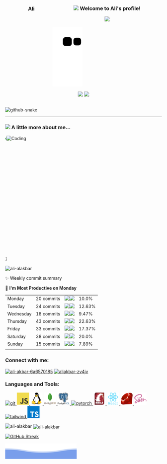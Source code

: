 <h3 align="center">

<img align="left" width="150" height="150" alt="Ali" src="https://avatars.githubusercontent.com/u/84961269?s=400&u=af8997102269284427f3ff38135599022a73a887&v=4" style="border: solid 1px transparent; border-radius: 50%; padding:0"/>

<img src="https://media.giphy.com/media/hvRJCLFzcasrR4ia7z/giphy.gif" width="28">
  Welcome to Ali's profile!
</h3>
<p align="center">
  <a href="#"><img src="https://readme-typing-svg.herokuapp.com?size=21&center=true&vCenter=true&width=440&height=45&lines=A+computer+guru;full+stack+developer;full+time+learner;Rails+developer;TS|JS+developer;"></a>
</p>


![Snake animation](https://github.com/ali-alakbar/ali-alakbar/blob/output/github-contribution-grid-snake.svg)


<p align="center">
<a href="https://www.linkedin.com/in/ali-akbar-6a6570185/"><img src="https://img.shields.io/badge/LinkedIn-0077B5?style=for-the-badge&logo=linkedin&logoColor=white"><a>
<a href="https://github.com/ali-alakbar"><img src="https://img.shields.io/github/followers/Pratikxya?label=Follow&logo=github&style=for-the-badge"><a>
  
</p>
  
<br>

  
<picture>
  <source media="(prefers-color-scheme: dark)" srcset="github-snake-dark.svg" />
  <source media="(prefers-color-scheme: light)" srcset="github-snake.svg" />
  <img alt="github-snake" src="github-snake.svg" />
</picture>

  <hr/>

### <img src="https://media.giphy.com/media/VgCDAzcKvsR6OM0uWg/giphy.gif" width="50"> A little more about me...

<img align="right" alt="Coding" width="500" src="https://cdn.dribbble.com/users/1292677/screenshots/6139167/media/fcf7fd0c619bb87706533079240915f3.gif"/>


  
```javascript
const Ali = {
  pronouns: "he" | "him",
  code: [JS, TS, Ruby, SASS],
  tech: [next, react, rails, tailwind],
  architecture: [
      "microservices",
      "event-driven",
      "design system pattern"
    ],

  involvement: {
    company1: { 
       'name': 'Greenie Web', 
       'currentlyWorking': false, 
       'timespan': '5m' 
    },

    company2: { 
       'name': 'Benchmark Digital Solutions', 
       'currentlyWorking': true, 
       'timespan': '+14m' 
    },
  },
};
```
  
<p align="left"> <img src="https://komarev.com/ghpvc/?username=ali-alakbar&label=Profile%20views&color=0e75b6&style=flat" alt="ali-alakbar" /> </p>
  <summary>✨ Weekly commit summary </summary>

<!--START_SECTION_WEEKLY_COMMIT:readme-info-->
📅 **I'm Most Productive on Monday** 

| | | | |
| --- | --- | --- | --- |
|Monday                   |20 commits          |![](https://via.placeholder.com/40x22/000000/000000?text=+)![](https://via.placeholder.com/360x22/b8b8b8/b8b8b8?=text=+)|10.0%|
|Tuesday                  |24 commits          |![](https://via.placeholder.com/52x22/000000/000000?text=+)![](https://via.placeholder.com/348x22/b8b8b8/b8b8b8?=text=+)|12.63%|
|Wednesday                |18 commits          |![](https://via.placeholder.com/36x22/000000/000000?text=+)![](https://via.placeholder.com/364x22/b8b8b8/b8b8b8?=text=+)|9.47%|
|Thursday                 |43 commits          |![](https://via.placeholder.com/92x22/000000/000000?text=+)![](https://via.placeholder.com/308x22/b8b8b8/b8b8b8?=text=+)|22.63%|
|Friday                   |33 commits          |![](https://via.placeholder.com/68x22/000000/000000?text=+)![](https://via.placeholder.com/332x22/b8b8b8/b8b8b8?=text=+)|17.37%|
|Saturday                 |38 commits          |![](https://via.placeholder.com/80x22/000000/000000?text=+)![](https://via.placeholder.com/320x22/b8b8b8/b8b8b8?=text=+)|20.0%|
|Sunday                   |15 commits          |![](https://via.placeholder.com/32x22/000000/000000?text=+)![](https://via.placeholder.com/368x22/b8b8b8/b8b8b8?=text=+)|7.89%|
| | | | |

<!--END_SECTION_WEEKLY_COMMIT:readme-info-->

<h3 align="left">Connect with me:</h3>
<p align="left">
<a href="https://linkedin.com/in/ali-akbar-6a6570185" target="blank"><img align="center" src="https://raw.githubusercontent.com/rahuldkjain/github-profile-readme-generator/master/src/images/icons/Social/linked-in-alt.svg" alt="ali-akbar-6a6570185" height="30" width="40" /></a>
<a href="https://www.youtube.com/c/aliakbar-zv4jv" target="blank"><img align="center" src="https://raw.githubusercontent.com/rahuldkjain/github-profile-readme-generator/master/src/images/icons/Social/youtube.svg" alt="aliakbar-zv4jv" height="30" width="40" /></a>
</p>

<h3 align="left">Languages and Tools:</h3>
<p align="left"> <a href="https://git-scm.com/" target="_blank" rel="noreferrer"> <img src="https://www.vectorlogo.zone/logos/git-scm/git-scm-icon.svg" alt="git" width="40" height="40"/> </a> <a href="https://developer.mozilla.org/en-US/docs/Web/JavaScript" target="_blank" rel="noreferrer"> <img src="https://raw.githubusercontent.com/devicons/devicon/master/icons/javascript/javascript-original.svg" alt="javascript" width="40" height="40"/> </a> <a href="https://www.linux.org/" target="_blank" rel="noreferrer"> <img src="https://raw.githubusercontent.com/devicons/devicon/master/icons/linux/linux-original.svg" alt="linux" width="40" height="40"/> </a> <a href="https://www.mongodb.com/" target="_blank" rel="noreferrer"> <img src="https://raw.githubusercontent.com/devicons/devicon/master/icons/mongodb/mongodb-original-wordmark.svg" alt="mongodb" width="40" height="40"/> </a> <a href="https://www.postgresql.org" target="_blank" rel="noreferrer"> <img src="https://raw.githubusercontent.com/devicons/devicon/master/icons/postgresql/postgresql-original-wordmark.svg" alt="postgresql" width="40" height="40"/> </a> <a href="https://pytorch.org/" target="_blank" rel="noreferrer"> <img src="https://www.vectorlogo.zone/logos/pytorch/pytorch-icon.svg" alt="pytorch" width="40" height="40"/> </a> <a href="https://rubyonrails.org" target="_blank" rel="noreferrer"> <img src="https://raw.githubusercontent.com/devicons/devicon/master/icons/rails/rails-original-wordmark.svg" alt="rails" width="40" height="40"/> </a> <a href="https://reactjs.org/" target="_blank" rel="noreferrer"> <img src="https://raw.githubusercontent.com/devicons/devicon/master/icons/react/react-original-wordmark.svg" alt="react" width="40" height="40"/> </a> <a href="https://www.ruby-lang.org/en/" target="_blank" rel="noreferrer"> <img src="https://raw.githubusercontent.com/devicons/devicon/master/icons/ruby/ruby-original.svg" alt="ruby" width="40" height="40"/> </a> <a href="https://sass-lang.com" target="_blank" rel="noreferrer"> <img src="https://raw.githubusercontent.com/devicons/devicon/master/icons/sass/sass-original.svg" alt="sass" width="40" height="40"/> </a> <a href="https://tailwindcss.com/" target="_blank" rel="noreferrer"> <img src="https://www.vectorlogo.zone/logos/tailwindcss/tailwindcss-icon.svg" alt="tailwind" width="40" height="40"/> </a> <a href="https://www.typescriptlang.org/" target="_blank" rel="noreferrer"> <img src="https://raw.githubusercontent.com/devicons/devicon/master/icons/typescript/typescript-original.svg" alt="typescript" width="40" height="40"/> </a> </p>

<p><img align="left" src="https://github-readme-stats.vercel.app/api/top-langs/?username=ali-alakbar&langs_count=8&theme=github_dark" alt="ali-alakbar" /></p>

<p>&nbsp;<img align="center" src="https://github-readme-stats.vercel.app/api?username=ali-alakbar&show_icons=true&locale=en" alt="ali-alakbar" /></p>

[![GitHub Streak](http://github-readme-streak-stats.herokuapp.com?user=ali-alakbar&theme=merko&hide_border=true&border_radius=4)](https://git.io/streak-stats)

![](wave.svg)
